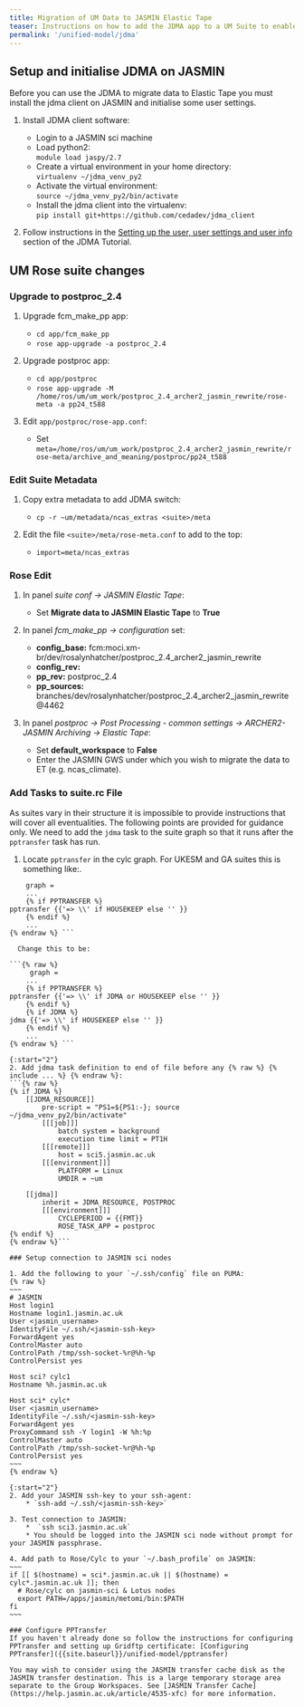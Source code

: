 ```yaml
---
title: Migration of UM Data to JASMIN Elastic Tape
teaser: Instructions on how to add the JDMA app to a UM Suite to enable migration of model data to JASMIN Elastic Tape as part of the UM Workflow. 
permalink: '/unified-model/jdma'
---
```


## Setup and initialise JDMA on JASMIN
Before you can use the JDMA to migrate data to Elastic Tape you must install the jdma client on JASMIN and initialise some user settings.
 
1. Install JDMA client software:
    * Login to a JASMIN sci machine
    * Load python2:  
      `module load jaspy/2.7`
    * Create a virtual environment in your home directory:  
      `virtualenv ~/jdma_venv_py2`
    * Activate the virtual environment:  
      `source ~/jdma_venv_py2/bin/activate`
    * Install the jdma client into the virtualenv:  
      `pip install git+https://github.com/cedadev/jdma_client`

2. Follow instructions in the [Setting up the user, user settings and user info](https://cedadev.github.io/jdma_client/docs/build/html/jdma_client/tutorial.html#setting-up-the-user-user-settings-and-user-info) section of the JDMA Tutorial.


## UM Rose suite changes

### Upgrade to postproc_2.4

1. Upgrade fcm_make_pp app:
    * `cd app/fcm_make_pp`
    * `rose app-upgrade -a postproc_2.4`

2. Upgrade postproc app:
    * `cd app/postproc`
    * `rose app-upgrade -M /home/ros/um/um_work/postproc_2.4_archer2_jasmin_rewrite/rose-meta -a pp24_t588`

3. Edit `app/postproc/rose-app.conf`:
    * Set `meta=/home/ros/um/um_work/postproc_2.4_archer2_jasmin_rewrite/rose-meta/archive_and_meaning/postproc/pp24_t588`
 
### Edit Suite Metadata

1. Copy extra metadata to add JDMA switch:
    * `cp -r ~um/metadata/ncas_extras <suite>/meta`

2. Edit the file `<suite>/meta/rose-meta.conf` to add to the top:
    * `import=meta/ncas_extras`

### Rose Edit

1. In panel *suite conf -> JASMIN Elastic Tape*:  
    * Set **Migrate data to JASMIN Elastic Tape** to **True**

2. In panel *fcm_make_pp -> configuration* set:
    * **config_base:** fcm:moci.xm-br/dev/rosalynhatcher/postproc_2.4_archer2_jasmin_rewrite
    * **config_rev:** <blank>
    * **pp_rev:** postproc_2.4
    * **pp_sources:** branches/dev/rosalynhatcher/postproc_2.4_archer2_jasmin_rewrite@4462

3. In panel *postproc -> Post Processing - common settings -> ARCHER2-JASMIN Archiving -> Elastic Tape*:
    * Set **default_workspace** to **False**
    * Enter the JASMIN GWS under which you wish to migrate the data to ET (e.g. ncas_climate).

### Add Tasks to suite.rc File

As suites vary in their structure it is impossible to provide instructions that will cover all eventualities.  The following points are provided for guidance only.  We need to add the `jdma` task to the suite graph so that it runs after the `pptransfer` task has run.

1. Locate `pptransfer` in the cylc graph. For UKESM and GA suites this is something like:. 
```{% raw %}
    graph =
    ...
    {% if PPTRANSFER %}
pptransfer {{'=> \\' if HOUSEKEEP else '' }}
    {% endif %}
    ...
{% endraw %} ```

  Change this to be:

```{% raw %}
     graph =
    ...
    {% if PPTRANSFER %}
pptransfer {{'=> \\' if JDMA or HOUSEKEEP else '' }}
    {% endif %}
    {% if JDMA %}
jdma {{'=> \\' if HOUSEKEEP else '' }}
    {% endif %}
    ...
{% endraw %} ```

{:start="2"}
2. Add jdma task definition to end of file before any {% raw %} {% include ... %} {% endraw %}:
```{% raw %}
{% if JDMA %}
    [[JDMA_RESOURCE]]
        pre-script = "PS1=${PS1:-}; source ~/jdma_venv_py2/bin/activate"
        [[[job]]]
            batch system = background
            execution time limit = PT1H
        [[[remote]]]
            host = sci5.jasmin.ac.uk
        [[[environment]]]
            PLATFORM = Linux
            UMDIR = ~um

    [[jdma]]
        inherit = JDMA_RESOURCE, POSTPROC
        [[[environment]]]
            CYCLEPERIOD = {{FMT}}
            ROSE_TASK_APP = postproc
{% endif %}
{% endraw %}```

### Setup connection to JASMIN sci nodes

1. Add the following to your `~/.ssh/config` file on PUMA:
{% raw %}
~~~
# JASMIN
Host login1
Hostname login1.jasmin.ac.uk
User <jasmin_username> 
IdentityFile ~/.ssh/<jasmin-ssh-key>
ForwardAgent yes
ControlMaster auto
ControlPath /tmp/ssh-socket-%r@%h-%p
ControlPersist yes

Host sci? cylc1
Hostname %h.jasmin.ac.uk

Host sci* cylc*
User <jasmin_username>
IdentityFile ~/.ssh/<jasmin-ssh-key>
ForwardAgent yes
ProxyCommand ssh -Y login1 -W %h:%p
ControlMaster auto
ControlPath /tmp/ssh-socket-%r@%h-%p
ControlPersist yes
~~~
{% endraw %}

{:start="2"}
2. Add your JASMIN ssh-key to your ssh-agent:
    * `ssh-add ~/.ssh/<jasmin-ssh-key>`

3. Test connection to JASMIN:
    *  `ssh sci3.jasmin.ac.uk`
    * You should be logged into the JASMIN sci node without prompt for your JASMIN passphrase.

4. Add path to Rose/Cylc to your `~/.bash_profile` on JASMIN:
~~~
if [[ $(hostname) = sci*.jasmin.ac.uk || $(hostname) = cylc*.jasmin.ac.uk ]]; then
  # Rose/cylc on jasmin-sci & Lotus nodes
  export PATH=/apps/jasmin/metomi/bin:$PATH
fi
~~~

### Configure PPTransfer
If you haven't already done so follow the instructions for configuring PPTransfer and setting up Gridftp certificate: [Configuring PPTransfer]({{site.baseurl}}/unified-model/pptransfer)

You may wish to consider using the JASMIN transfer cache disk as the JASMIN transfer destination. This is a large temporary storage area separate to the Group Workspaces. See [JASMIN Transfer Cache](https://help.jasmin.ac.uk/article/4535-xfc) for more information.
